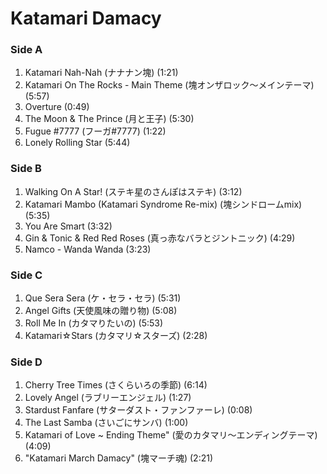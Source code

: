 # Katamari Damacy

### Side A
 1. Katamari Nah-Nah (ナナナン塊) (1:21)
 2. Katamari On The Rocks - Main Theme (塊オンザロック～メインテーマ) (5:57)
 3. Overture (0:49)
 4. The Moon & The Prince (月と王子) (5:30)
 5. Fugue #7777 (フーガ#7777) (1:22)
 6. Lonely Rolling Star (5:44)

### Side B
1. Walking On A Star! (ステキ星のさんぽはステキ) (3:12)
2. Katamari Mambo (Katamari Syndrome Re-mix) (塊シンドロームmix) (5:35)
3. You Are Smart (3:32)
4. Gin & Tonic & Red Red Roses (真っ赤なバラとジントニック) (4:29)
5. Namco - Wanda Wanda (3:23)

### Side C
1. Que Sera Sera (ケ・セラ・セラ) (5:31)
2. Angel Gifts (天使風味の贈り物) (5:08)
3. Roll Me In (カタマりたいの) (5:53)
4. Katamari☆Stars (カタマリ☆スターズ) (2:28)

### Side D
1. Cherry Tree Times (さくらいろの季節) (6:14)
2. Lovely Angel (ラブリーエンジェル) (1:27)
3. Stardust Fanfare (サターダスト・ファンファーレ) (0:08)
4. The Last Samba (さいごにサンバ) (1:00)
5. Katamari of Love ~ Ending Theme" (愛のカタマリ～エンディングテーマ) (4:09)
6. "Katamari March Damacy" (塊マーチ魂) (2:21)